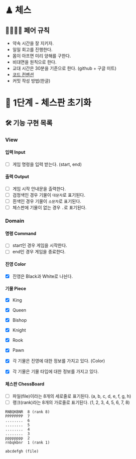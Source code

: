 # ♟ 체스

## 👩‍💻🧑‍💻 페어 규칙
- 약속 시간을 잘 지키자.
- 일일 회고를 진행한다.
- 몸이 아프면 미리 양해를 구한다.
- 비대면을 원칙으로 한다.
- 교대 시간은 30분을 기준으로 한다. (github + 구글 미트)
- [코드 컨벤션](https://github.com/woowacourse/woowacourse-docs/tree/master/styleguide/java)
- 커밋 작성 방법(한글)

# 🚀 1단계 - 체스판 초기화

## 🛠 기능 구현 목록

### View

#### 입력 Input

- [ ] 게임 명령을 입력 받는다. (start, end)

#### 출력 Output

- [ ] 게임 시작 안내문을 출력한다. 
- [ ] 검정색인 경우 기물이 `대문자`로 표기된다.
- [ ] 흰색인 경우 기물이 `소문자`로 표기된다.
- [ ] 체스판에 기물이 없는 경우 `.`로 표기된다.

### Domain

#### 명령 Command

- [ ] start인 경우 게임을 시작한다.
- [ ] end인 경우 게임을 종료한다.

#### 진영 Color

- [x] 진영은 Black과 White로 나뉜다.

#### 기물 Piece

- [x] King
- [x] Queen
- [x] Bishop
- [x] Knight
- [x] Rook
- [x] Pawn

- [x] 각 기물은 진영에 대한 정보를 가지고 있다. (Color)
- [x] 각 기물은 기물 타입에 대한 정보를 가지고 있다. 

#### 체스판 ChessBoard

- [ ] 파일(file)이라는 8개의 세로줄로 표기된다. (a, b, c, d, e, f, g, h)
- [ ] 랭크(rank)라는 8개의 가로줄로 표기된다. (1, 2, 3, 4, 5, 6, 7, 8)

```
RNBQKBNR  8 (rank 8)
PPPPPPPP  7
........  6
........  5
........  4
........  3
pppppppp  2
rnbqkbnr  1 (rank 1)

abcdefgh (file) 
```

